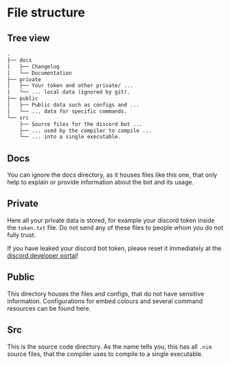 # File structure

## Tree view

```txt
.
├── docs
│   ├── Changelog
|   └── Documentation
├── private
│   ├── Your token and other private/ ...
|   └── ... local data (ignored by git).
├── public
│   ├── Public data such as configs and ...
│   └── ... data for specific commands.
└── src
    ├── Source files for the discord bot ...
    ├── ... used by the compiler to compile ...
    └── ... into a single executable.
```

## Docs

You can ignore the docs directory, as it houses files like this one, that only help to explain or provide information about the bot and its usage.

## Private

Here all your private data is stored, for example your discord token inside the `token.txt` file. Do not send any of these files to people whom you do not fully trust.

If you have leaked your discord bot token, please reset it immediately at the [discord developer portal](https://discord.com/developers/applications)!

## Public

This directory houses the files and configs, that do not have sensitive information. Configurations for embed colours and several command resources can be found here.

## Src

This is the source code directory. As the name tells you, this has all `.nim` source files, that the compiler uses to compile to a single executable.
